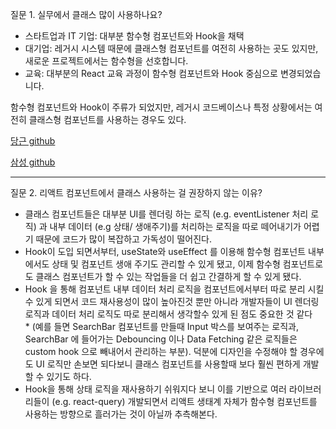 질문 1. 실무에서 클래스 많이 사용하나요?

- 스타트업과 IT 기업: 대부분 함수형 컴포넌트와 Hook을 채택
- 대기업: 레거시 시스템 때문에 클래스형 컴포넌트를 여전히 사용하는 곳도 있지만, 새로운 프로젝트에서는 함수형을 선호합니다.
- 교육: 대부분의 React 교육 과정이 함수형 컴포넌트와 Hook 중심으로 변경되었습니다.

함수형 컴포넌트와 Hook이 주류가 되었지만, 레거시 코드베이스나 특정 상황에서는 여전히 클래스형 컴포넌트를 사용하는 경우도 있다.

[당근 github](https://github.com/daangn/websites/blob/main/about.daangn.com/src/components/blog/CategoryList.tsx)

[삼성 github](https://github.com/Samsung/qaboard/blob/master/webapp/src/Dashboard.js)

<hr>

질문 2. 리액트 컴포넌트에서 클래스 사용하는 걸 권장하지 않는 이유?

- 클래스 컴포넌트들은 대부분 UI를 렌더링 하는 로직 (e.g. eventListener 처리 로직) 과 내부 데이터 (e.g 상태/ 생애주기)를 처리하는 로직을 따로 떼어내기가 어렵기 때문에 코드가 많이 복잡하고 가독성이 떨어진다.
- Hook이 도입 되면서부터, useState와 useEffect 를 이용해 함수형 컴포넌트 내부에서도 상태 및 컴포넌트 생애 주기도 관리할 수 있게 됐고, 이제 함수형 컴포넌트로도 클래스 컴포넌트가 할 수 있는 작업들을 더 쉽고 간결하게 할 수 있게 됐다.
- Hook 을 통해 컴포넌트 내부 데이터 처리 로직을 컴포넌트에서부터 따로 분리 시킬 수 있게 되면서 코드 재사용성이 많이 높아진것 뿐만 아니라 개발자들이 UI 렌더링 로직과 데이터 처리 로직도 따로 분리해서 생각할수 있게 된 점도 중요한 것 같다\* (예를 들면 SearchBar 컴포넌트를 만들때 Input 박스를 보여주는 로직과, SearchBar 에 들어가는 Debouncing 이나 Data Fetching 같은 로직들은 custom hook 으로 빼내어서 관리하는 부분). 덕분에 디자인을 수정해야 할 경우에도 UI 로직만 손보면 되다보니 클래스 컴포넌트를 사용할때 보다 훨씬 편하게 개발할 수 있기도 하다.
- Hook을 통해 상태 로직을 재사용하기 쉬워지다 보니 이를 기반으로 여러 라이브러리들이 (e.g. react-query) 개발되면서 리액트 생태계 자체가 함수형 컴포넌트를 사용하는 방향으로 흘러가는 것이 아닐까 추측해본다.
